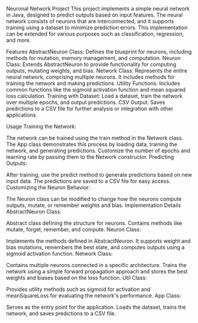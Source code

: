 Neuronal Network Project
This project implements a simple neural network in Java, designed to predict outputs based on input features. The neural network consists of neurons that are interconnected, and it supports training using a dataset to minimize prediction errors. This implementation can be extended for various purposes such as classification, regression, and more.

Features
AbstractNeuron Class: Defines the blueprint for neurons, including methods for mutation, memory management, and computation.
Neuron Class: Extends AbstractNeuron to provide functionality for computing outputs, mutating weights, and bias.
Network Class: Represents the entire neural network, comprising multiple neurons. It includes methods for training the network and making predictions.
Utility Functions: Includes common functions like the sigmoid activation function and mean squared loss calculation.
Training with Dataset: Load a dataset, train the network over multiple epochs, and output predictions.
CSV Output: Saves predictions to a CSV file for further analysis or integration with other applications.

Usage
Training the Network:

The network can be trained using the train method in the Network class. The App class demonstrates this process by loading data, training the network, and generating predictions.
Customize the number of epochs and learning rate by passing them to the Network constructor.
Predicting Outputs:

After training, use the predict method to generate predictions based on new input data. The predictions are saved to a CSV file for easy access.
Customizing the Neuron Behavior:

The Neuron class can be modified to change how the neurons compute outputs, mutate, or remember weights and bias.
Implementation Details
AbstractNeuron Class:

Abstract class defining the structure for neurons. Contains methods like mutate, forget, remember, and compute.
Neuron Class:

Implements the methods defined in AbstractNeuron. It supports weight and bias mutations, remembers the best state, and computes outputs using a sigmoid activation function.
Network Class:

Contains multiple neurons connected in a specific architecture. Trains the network using a simple forward propagation approach and stores the best weights and biases based on the loss function.
Util Class:

Provides utility methods such as sigmoid for activation and meanSquareLoss for evaluating the network's performance.
App Class:

Serves as the entry point for the application. Loads the dataset, trains the network, and saves predictions to a CSV file.
